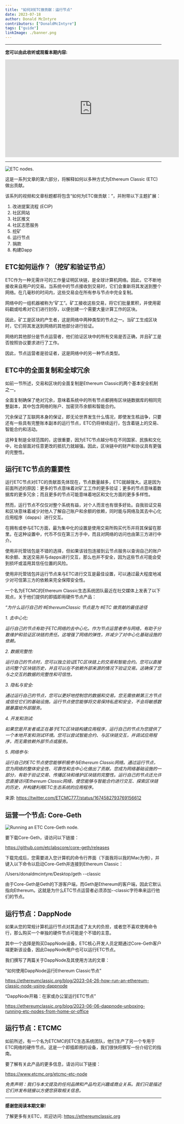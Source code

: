 ```yaml
---
title: "如何对ETC做贡献：运行节点"
date: 2023-07-18
author: Donald McIntyre
contributors: ["DonaldMcIntyre"]
tags: ["guide"]
linkImage: ./banner.png
---
```


---
**您可以由此收听或观看本期内容:**

<iframe width="560" height="315" src="https://www.youtube.com/embed/JMuTgV-cWJM" title="YouTube video player" frameborder="0" allow="accelerometer; autoplay; clipboard-write; encrypted-media; gyroscope; picture-in-picture; web-share" allowfullscreen></iframe>

---

![ETC nodes.](./banner.png)


这是一系列文章的第六部分，将解释如何以多种方式为Ethereum Classic (ETC)做出贡献。

该系列的视频和文章标题都将包含“如何为ETC做贡献：”，并附带以下主题扩展：

1. 改进提案流程 (ECIP)
2. 社区网站
3. 社区推文
4. 社区志愿服务
5. 挖矿
6. 运行节点
7. 捐款
8. 构建Dapp

## ETC如何运作？（挖矿和验证节点）

ETC作为一种无需许可的工作量证明区块链，是全球计算机网络。因此，它不断地接收来自用户的交易。当系统中的节点接收到交易时，它们会重新将其发送到整个网络。在几毫秒的时间内，这些交易会在所有参与节点中完全复制。

网络中的一组机器被称为“矿工”。矿工接收这些交易，将它们批量累积，并使用密码戳或哈希对它们进行封存，以便创建一个需要大量计算工作的区块。

因此，矿工是区块的产生者，这是网络中两种类型的节点之一。当矿工生成区块时，它们将其发送到网络的其他部分进行验证。

网络的其他部分是节点运营者，他们验证区块中的所有交易是否正确，并且矿工是否按照协议要求进行了工作。

因此，节点运营者是验证者，这是网络中的另一种节点类型。

## ETC中的全面复制和全球冗余

如前一节所述，交易和区块的全面复制是Ethereum Classic的两个基本安全机制之一。

全面复制确保了绝对冗余，意味着系统中的所有节点都拥有区块链数据库的相同完整副本，其中包含网络的账户、加密货币余额和智能合约。

冗余保证了互联网本身的保证，即无论世界发生什么情况，即使发生核战争，只要还有一些具有完整账本副本的运行节点，ETC仍将继续运行，包含着链上的交易、智能合约和活动。

这种复制是全球范围的，这很重要，因为ETC节点越分布在不同国家、民族和文化中，社会层面对任意更改的抵抗力就越强。因此，区块链中的财产和协议具有更强的完整性。

## 运行ETC节点的重要性

运行ETC节点对ETC的贡献首先体现在，节点数量越多，ETC就越强大。这是因为前面所述的原因：更多的节点意味着对矿工工作的更多验证；更多的节点意味着数据库的更多冗余；而且更多的节点可能意味着地区和文化方面的更多多样性。

然而，运行节点不仅仅对整个系统有益，对个人而言也有很多好处。自我验证交易和区块意味着减少对他人了解自己账户和余额的依赖，同时能与网络及其去中心化应用程序（dapps）进行交互。

在拥有或参与ETC方面，最为集中化的设置是使用交易所购买代币并将其保留在那里。在这种设置中，代币不仅在第三方手中，而且对网络的访问也由第三方进行中介。

使用非托管钱包是不错的选择，但如果该钱包连接到云节点服务以查询自己的账户和余额、发送交易并与dapps进行交互，那么也并不安全，因为这些节点可能会受到损坏或滥用其信任位置的风险。

使用非托管钱包并运行节点来与ETC进行交互是最佳设置，可以通过最大程度地减少对可信第三方的依赖来完全保障安全性。

一个名为ETCMC的Ethereum Classic生态系统团队最近在社交媒体上发表了以下观点，关于他们提供的即插即用硬件节点产品：

*“为什么运行自己的 #EthereumClassic 节点是为 #ETC 做贡献的最佳途径*

*1. 去中心化:*

*运行自己的节点有助于ETC网络的去中心化。作为节点运营者参与网络，有助于分散维护和验证区块链的责任。这增强了网络的弹性，并减少了对中心化基础设施的依赖。*

*2. 数据完整性:*

*运行自己的节点时，您可以独立验证ETC区块链上的交易和智能合约。您可以直接访问整个区块链历史，并且可以在不依赖外部来源的情况下验证交易。这确保了您与之交互的数据的完整性和可信性。*

*3. 隐私与安全:*

*通过运行自己的节点，您可以更好地控制您的数据和交易。您无需依赖第三方节点或信任它们的基础设施。运行节点使您能够将交易保持私密和安全，不会将敏感数据暴露给外部服务。*

*4. 开发和测试:*

*如果您是开发者或正在基于ETC区块链构建应用程序，运行自己的节点为您提供了一个本地开发和测试环境。您可以尝试智能合约、与区块链交互，并调试应用程序，而无需依赖外部节点或服务。*

*5. 网络参与:*

*运行自己的ETC节点使您能够积极参与Ethereum Classic网络。通过运行节点，您为网络的整体安全性、可靠性和去中心化做出了贡献。您成为网络基础设施的一部分，有助于验证交易、传播区块和维护区块链的完整性。运行自己的节点还允许您直接访问Ethereum Classic网络，使您能够与智能合约进行交互、探索区块链的历史，并构建利用ETC生态系统的应用程序。*

来源: https://twitter.com/ETCMC777/status/1674582793769156612

## 运营一个节点: Core-Geth

![Running an ETC Core-Geth node.](./1.png)

要下载Core-Geth，请访问以下链接：

https://github.com/etclabscore/core-geth/releases

下载完成后，您需要进入您计算机的命令行界面（下面我将以我的Mac为例），并键入以下命令以启动Core-Geth并连接到Ethereum Classic：

/Users/donaldmcintyre/Desktop/geth --classic

由于Core-Geth是Geth的下游客户端，而Geth是Ethereum的客户端，因此它默认指向Ethereum。这就是为什么ETC节点运营者必须添加--classic字符串来运行他们的节点。

## 运行节点：DappNode

如果从您的常规计算机运行节点对其造成了太大的负担，或者您不喜欢使用命令行，那么购买一个单独的硬件节点可能是个不错的主意。

其中一个选择是购买DappNode设备，ETC核心开发人员定期通过Core-Geth客户端更新该设备，因此DappNode用户也可以运行ETC节点。

我们撰写了两篇关于DappNode及其使用方法的文章：

“如何使用DappNode运行Ethereum Classic节点”

https://ethereumclassic.org/blog/2023-04-26-how-run-an-ethereum-classic-node-using-dappnode

“DappNode开箱：在家或办公室运行ETC节点”

https://ethereumclassic.org/blog/2023-06-06-dappnode-unboxing-running-etc-nodes-from-home-or-office

## 运行节点：ETCMC

如前所述，有一个名为ETCMC的ETC生态系统团队，他们生产了另一个专用于ETC网络的硬件节点。这是一个即插即用的设备，我们很快将撰写一份介绍它的指南。

要了解有关此产品的更多信息，请访问以下链接：

https://www.etcmc.org/etcmc-etc-node

*免责声明：我们与本文提及的任何品牌和产品均无兴趣或商业关系。我们只是描述它们并发布链接以方便您获取相关信息。*

---

**感谢您阅读本期文章!**

了解更多有关ETC，欢迎访问: https://ethereumclassic.org
